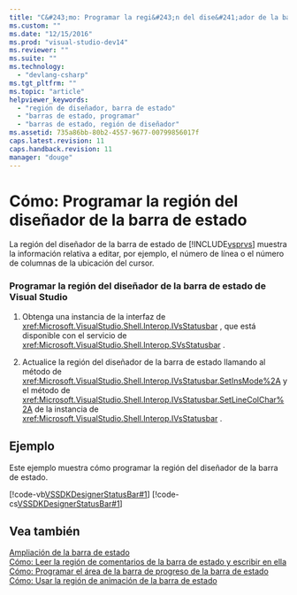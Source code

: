 ```yaml
---
title: "C&#243;mo: Programar la regi&#243;n del dise&#241;ador de la barra de estado | Microsoft Docs"
ms.custom: ""
ms.date: "12/15/2016"
ms.prod: "visual-studio-dev14"
ms.reviewer: ""
ms.suite: ""
ms.technology: 
  - "devlang-csharp"
ms.tgt_pltfrm: ""
ms.topic: "article"
helpviewer_keywords: 
  - "región de diseñador, barra de estado"
  - "barras de estado, programar"
  - "barras de estado, región de diseñador"
ms.assetid: 735a86bb-80b2-4557-9677-00799856017f
caps.latest.revision: 11
caps.handback.revision: 11
manager: "douge"
---
```

# C&#243;mo: Programar la regi&#243;n del dise&#241;ador de la barra de estado
La región del diseñador de la barra de estado de [!INCLUDE[vsprvs](../code-quality/includes/vsprvs_md.md)] muestra la información relativa a editar, por ejemplo, el número de línea o el número de columnas de la ubicación del cursor.  
  
### Programar la región del diseñador de la barra de estado de Visual Studio  
  
1.  Obtenga una instancia de la interfaz de <xref:Microsoft.VisualStudio.Shell.Interop.IVsStatusbar> , que está disponible con el servicio de <xref:Microsoft.VisualStudio.Shell.Interop.SVsStatusbar> .  
  
2.  Actualice la región del diseñador de la barra de estado llamando al método de <xref:Microsoft.VisualStudio.Shell.Interop.IVsStatusbar.SetInsMode%2A> y el método de <xref:Microsoft.VisualStudio.Shell.Interop.IVsStatusbar.SetLineColChar%2A> de la instancia de <xref:Microsoft.VisualStudio.Shell.Interop.IVsStatusbar> .  
  
## Ejemplo  
 Este ejemplo muestra cómo programar la región del diseñador de la barra de estado.  
  
 [!code-vb[VSSDKDesignerStatusBar#1](../misc/codesnippet/VisualBasic/how-to-program-the-designer-region-of-the-status-bar_1.vb)]
 [!code-cs[VSSDKDesignerStatusBar#1](../misc/codesnippet/CSharp/how-to-program-the-designer-region-of-the-status-bar_1.cs)]  
  
## Vea también  
 [Ampliación de la barra de estado](../extensibility/extending-the-status-bar.md)   
 [Cómo: Leer la región de comentarios de la barra de estado y escribir en ella](../misc/how-to-read-from-and-write-to-the-feedback-region-of-the-status-bar.md)   
 [Cómo: Programar el área de la barra de progreso de la barra de estado](../misc/how-to-program-the-progress-bar-region-of-the-status-bar.md)   
 [Cómo: Usar la región de animación de la barra de estado](../misc/how-to-use-the-animation-region-of-the-status-bar.md)